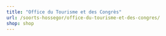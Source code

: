 ```yaml
---
title: "Office du Tourisme et des Congrès"
url: /soorts-hossegor/office-du-tourisme-et-des-congres/
shop: shop
---
```

